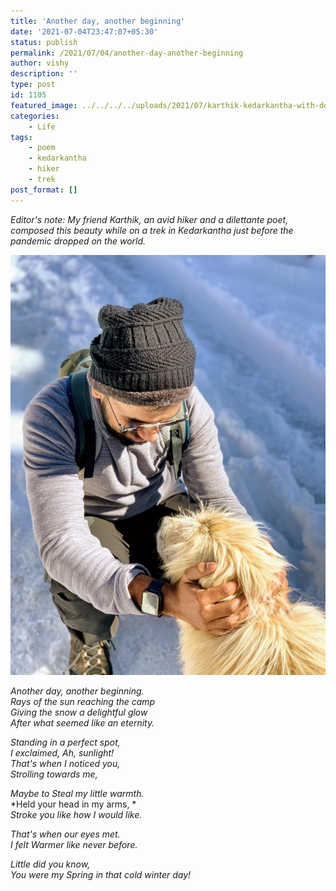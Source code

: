 ```yaml
---
title: 'Another day, another beginning'
date: '2021-07-04T23:47:07+05:30'
status: publish
permalink: /2021/07/04/another-day-another-beginning
author: vishy
description: ''
type: post
id: 1105
featured_image: ../../../../uploads/2021/07/karthik-kedarkantha-with-dog.jpg
categories: 
    - Life
tags:
    - poem
    - kedarkantha
    - hiker
    - trek
post_format: []
---
```


*Editor's note: My friend Karthik, an avid hiker and a dilettante poet, composed this beauty while on a trek in Kedarkantha just before the pandemic dropped on the world.*

![Karthik Kedarkantha with Dog](../../../../uploads/2021/07/karthik-kedarkantha-with-dog.jpg)

*Another day, another beginning.*   
*Rays of the sun reaching the camp*   
*Giving the snow a delightful glow*   
*After what seemed like an eternity.*   

*Standing in a perfect spot,*   
*I exclaimed, Ah, sunlight!*   
*That's when I noticed you,*   
*Strolling towards me,*  

*Maybe to Steal my little warmth.*   
*Held your head in my arms, *   
*Stroke you like how I would like.*   

*That's when our eyes met.*   
*I felt Warmer like never before.*   

*Little did you know,*   
*You were my Spring in that cold winter day!*  

